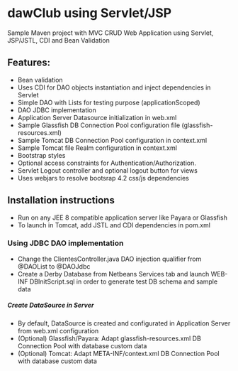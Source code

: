 dawClub using Servlet/JSP
==========

Sample Maven project with MVC CRUD Web Application using Servlet, JSP/JSTL, CDI and Bean Validation

Features:
-------------
- Bean validation
- Uses CDI for DAO objects instantiation and inject dependencies in Servlet
- Simple DAO with Lists for testing purpose (applicationScoped)
- DAO JDBC implementation
- Application Server Datasource initialization in web.xml
- Sample Glassfish DB Connection Pool configuration file (glassfish-resources.xml)
- Sample Tomcat DB Connection Pool configuration in context.xml
- Sample Tomcat file Realm  configuration in context.xml
- Bootstrap styles
- Optional access constraints for Authentication/Authorization.
- Servlet Logout controller and optional logout button for views
- Uses webjars to resolve bootsrap 4.2 css/js dependencies

Installation instructions
----------------
- Run on any JEE 8 compatible application server like Payara or Glassfish
- To launch in Tomcat, add JSTL and CDI dependencies in pom.xml

### Using JDBC DAO implementation
* Change the ClientesController.java DAO injection qualifier from @DAOList to @DAOJdbc
* Create a Derby Database from Netbeans Services tab and launch WEB-INF DBInitScript.sql in order to generate test DB schema and sample data
##### Create DataSource in Server
* By default, DataSource is created and configurated in Application Server from web.xml configuration
* (Optional) Glassfish/Payara: Adapt glassfish-resources.xml DB Connection Pool with database custom data
* (Optional) Tomcat: Adapt META-INF/context.xml DB Connection Pool with database custom data


